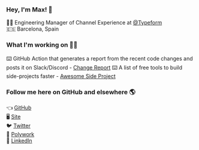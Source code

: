 ### Hey, I'm Max! 👋

👨‍💻 Engineering Manager of Channel Experience at [@Typeform](https://github.com/Typeform/) <br>
🇪🇸 Barcelona, Spain <br>

### What I'm working on 👨‍💻

⌨️ GitHub Action that generates a report from the recent code changes and posts it on Slack/Discord - [Change Report](https://github.com/maxprilutskiy/change-report)
⌨️ A list of free tools to build side-projects faster - [Awesome Side Project](https://github.com/maxprilutskiy/awesome-side-project) <br>


### Follow me here on GitHub and elsewhere 🌎

👈 [GitHub](https://github.com/maxprilutskiy) <br>
🖥️ [Site](https://maxprilutskiy.com) <br>
🐦 [Twitter](https://twitter.com/intent/follow?original_referer=https%3A%2F%2Fgithub.com&screen_name=MaxPrilutskiy) <br>
🤝 [Polywork](https://www.polywork.com/maxprilutskiy) <br>
💼 [LinkedIn](https://www.linkedin.com/mynetwork/discovery-see-all/?usecase=PEOPLE_FOLLOWS&followMember=maxprilutskiy) <br>
